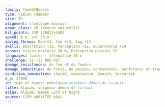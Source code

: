 ```yaml
---
family: TomeOfBeasts
type: Fiélon (démon)
size: TG
alignment: chaotique mauvais
armor_class: 20 (armure naturelle)
hit_points: 350 (28d12+168)
speed: 6 m, vol 30 m
saving_throws: Dex+11, Con +13, Sag +12
skills: Discrétion +11, Perception +12, Supercherie +10
senses: vision parfaite 36 m, Perception passive 22
languages: toutes ; télépathie 36 m
challenge: 21 (33 000 PX)
damage_resistances: de feu et de foudre
damage_immunities: de froid, de poison; contondants, perforants et tranchants infligés par des armes non magiques
condition_immunities: charmé, empoisonné, épuisé, terrorisé
x_p: 33000
id: tome_of_beasts.md#alquam-seigneur-démon-de-la-nuit
title: Alquam, seigneur démon de la nuit
alias: Alquam, Demon Lord of Night
source: (LDM p86)(TOB p84)
---
```


